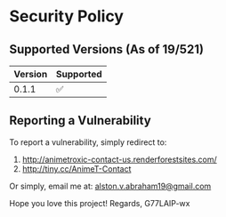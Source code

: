 # Security Policy

## Supported Versions (As of 19/521)

| Version | Supported          |
| ------- | ------------------ |
| 0.1.1  | :white_check_mark: |


## Reporting a Vulnerability

To report a vulnerability, simply redirect to:
1) http://animetroxic-contact-us.renderforestsites.com/
2) http://tiny.cc/AnimeT-Contact

Or simply, email me at:
alston.v.abraham19@gmail.com


Hope you love this project!
Regards,
G77LAIP-wx
